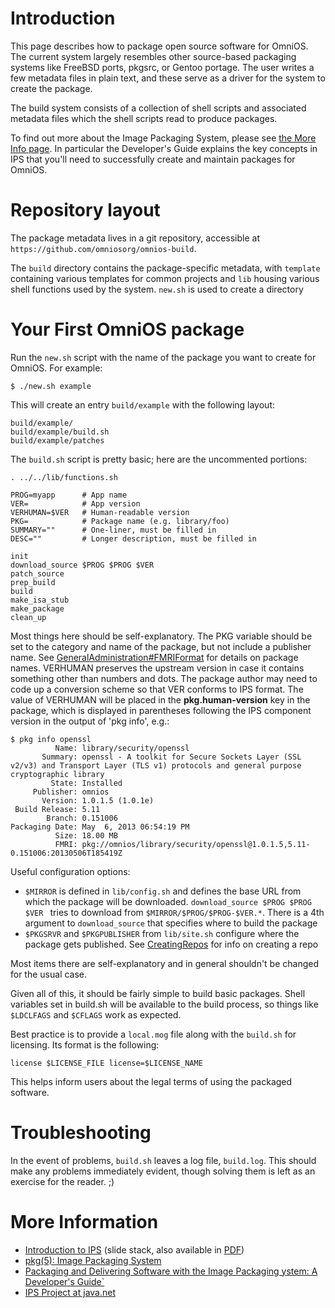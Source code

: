 Introduction
============

This page describes how to package open source software for OmniOS. The
current system largely resembles other source-based packaging systems
like FreeBSD ports, pkgsrc, or Gentoo portage. The user writes a few
metadata files in plain text, and these serve as a driver for the system
to create the package.

The build system consists of a collection of shell scripts and
associated metadata files which the shell scripts read to produce
packages.

To find out more about the Image Packaging System, please see
[the More Info page](MoreInfo.md#IPSpkg5). In particular the
Developer's Guide explains the key concepts in IPS that you'll need to
successfully create and maintain packages for OmniOS.

Repository layout
=================

The package metadata lives in a git repository, accessible at
```https://github.com/omniosorg/omnios-build```.

The ```build``` directory contains the package-specific metadata, with
```template``` containing various templates for common projects and
```lib``` housing various shell functions used by the system. ```new.sh```
is used to create a directory

Your First OmniOS package
=========================

Run the ```new.sh``` script with the name of the package you want to
create for OmniOS. For example:

```
$ ./new.sh example
```

This will create an entry ```build/example``` with the following layout:

```
build/example/
build/example/build.sh
build/example/patches
```

The ```build.sh``` script is pretty basic; here are the uncommented
portions:

```
. ../../lib/functions.sh

PROG=myapp      # App name
VER=            # App version
VERHUMAN=$VER   # Human-readable version
PKG=            # Package name (e.g. library/foo)
SUMMARY=""      # One-liner, must be filled in
DESC=""         # Longer description, must be filled in

init
download_source $PROG $PROG $VER
patch_source
prep_build
build
make_isa_stub
make_package
clean_up
```

Most things here should be self-explanatory. The PKG variable should be
set to the category and name of the package, but not include a publisher
name. See [GeneralAdministration#FMRIFormat](GeneralAdministration.md#FMRIFormat)
for details on package names. VERHUMAN preserves the upstream version in case it
contains something other than numbers and dots. The package author may
need to code up a conversion scheme so that VER conforms to IPS format.
The value of VERHUMAN will be placed in the **pkg.human-version** key in
the package, which is displayed in parentheses following the IPS
component version in the output of 'pkg info', e.g.:

```
$ pkg info openssl
          Name: library/security/openssl
       Summary: openssl - A toolkit for Secure Sockets Layer (SSL v2/v3) and Transport Layer (TLS v1) protocols and general purpose cryptographic library
         State: Installed
     Publisher: omnios
       Version: 1.0.1.5 (1.0.1e)
 Build Release: 5.11
        Branch: 0.151006
Packaging Date: May  6, 2013 06:54:19 PM 
          Size: 18.00 MB
          FMRI: pkg://omnios/library/security/openssl@1.0.1.5,5.11-0.151006:20130506T185419Z
```

Useful configuration options:

* ```$MIRROR``` is defined in ```lib/config.sh``` and defines the base URL from which the package will be downloaded. ```download_source $PROG $PROG $VER ``` tries to download from ```$MIRROR/$PROG/$PROG-$VER.*```. There is a 4th argument to ```download_source``` that specifies where to build the package
* ```$PKGSRVR``` and ```$PKGPUBLISHER``` from ```lib/site.sh``` configure where the package gets published. See [CreatingRepos](CreatingRepos.md) for info on creating a repo

Most items there are self-explanatory and in general shouldn't be
changed for the usual case.

Given all of this, it should be fairly simple to build basic packages.
Shell variables set in build.sh will be available to the build process,
so things like ```$LDCLFAGS``` and ```$CFLAGS``` work as expected.

Best practice is to provide a ```local.mog``` file along with the ```build.sh```
for licensing. Its format is the following:

```
license $LICENSE_FILE license=$LICENSE_NAME
```

This helps inform users about the legal terms of using the packaged
software.

Troubleshooting
===============

In the event of problems, ```build.sh``` leaves a log file, ```build.log```.
This should make any problems immediately evident, though solving them
is left as an exercise for the reader. ;)

More Information
================

* [Introduction to IPS](http://www.slideshare.net/esproul/ips-image-packaging-system) (slide stack, also available in [PDF](http://omnios.omniti.com/media/IPS_Intro.pdf))
* [pkg(5): Image Packaging System](http://en.wikipedia.org/wiki/Image_Packaging_System)
* [Packaging and Delivering Software with the Image Packaging ystem: A Developer's Guide`](http://omnios.omniti.com/media/ipsdevguide.pdf)
* [IPS Project at java.net](https://java.net/projects/ips)
